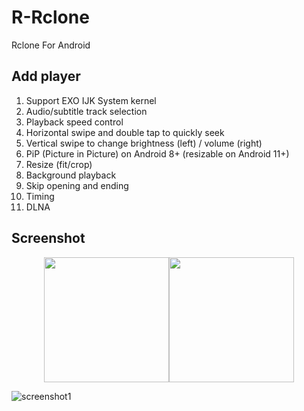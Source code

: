 # R-Rclone

Rclone For Android

## Add player
1. Support EXO IJK System kernel
2. Audio/subtitle track selection
3. Playback speed control
4. Horizontal swipe and double tap to quickly seek
5. Vertical swipe to change brightness (left) / volume (right)
6. PiP (Picture in Picture) on Android 8+ (resizable on Android 11+)
7. Resize (fit/crop)
8. Background playback
9. Skip opening and ending
10. Timing
11. DLNA


## Screenshot
<center class="half">
    <img src="https://raw.githubusercontent.com/NextPlayerCloud/R-Rclone/main/screenshot/screenshot2.jpg" width="200"/><img src="https://raw.githubusercontent.com/NextPlayerCloud/R-Rclone/main/screenshot/screenshot3.jpg" width="200"/>
</center>

![screenshot1](https://raw.githubusercontent.com/NextPlayerCloud/R-Rclone/main/screenshot/screenshot1.jpg)
